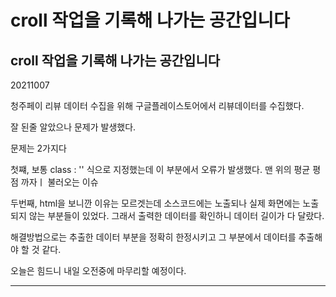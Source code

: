 # croll 작업을 기록해 나가는 공간입니다

croll 작업을 기록해 나가는 공간입니다
-------------------------

20211007 

청주페이 리뷰 데이터 수집을 위해 구글플레이스토어에서 리뷰데이터를 수집했다. 

잘 된줄 알았으나 문제가 발생했다. 

문제는 2가지다 

첫쨰, 보통 class : '' 식으로 지정했는데 이 부분에서 오류가 발생했다. 맨 위의 평균 평점 까자ㅣ 불러오는 이슈 

두번째, html을 보니깐 이유는 모르겟는데 소스코드에는 노출되나 실제 화면에는 노출되지 않는 부분들이 있었다. 
그래서 출력한 데이터를 확인하니 데이터 길이가 다 달랐다. 

해결방법으로는 추출한 데이터 부분을 정확히 한정시키고 그 부분에서 데이터를 추출해야 할 것 같다. 

오늘은 힘드니 내일 오전중에 마무리할 예정이다. 

-------------------------------
